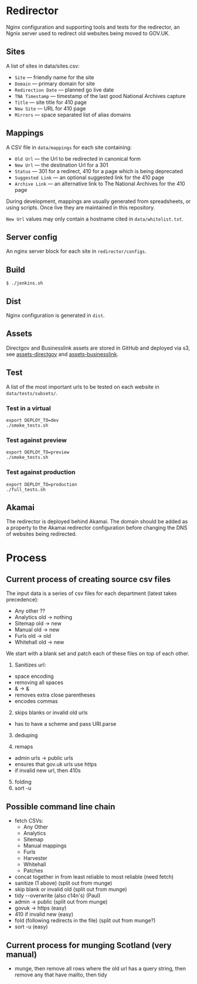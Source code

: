 Redirector
==========

Nginx configuration and supporting tools and tests for the redirector, an Ngnix server used to redirect old websites being moved to GOV.UK.

## Sites

A list of sites in data/sites.csv:

* `Site` — friendly name for the site
* `Domain` — primary domain for site
* `Redirection Date` — planned go live date
* `TNA Timestamp` — timestamp of the last good National Archives capture
* `Title` — site title for 410 page
* `New Site` — URL for 410 page
* `Mirrors` — space separated list of alias domains

## Mappings

A CSV file in `data/mappings` for each site containing:

* `Old Url` — the Url to be redirected in canonical form
* `New Url` — the destination Url for a 301
* `Status` — 301 for a redirect, 410 for a page which is being deprecated
* `Suggested Link` — an optional suggested link for the 410 page
* `Archive Link` — an alternative link to The National Archives for the 410 page

During development, mappings are usually generated from spreadsheets, or using scripts.
Once live they are maintained in this repository.

`New Url` values may only contain a hostname cited in `data/whitelist.txt`.

## Server config

An nginx server block for each site in `redirector/configs`.

## Build

    $ ./jenkins.sh

## Dist

Nginx configuration is generated in `dist`.


## Assets

Directgov and Businesslink assets are stored in GitHub and deployed via s3,  see [assets-directgov](https://github.com/alphagov/assets-directgov) and [assets-businesslink](https://github.com/alphagov/assets-businesslink).

## Test

A list of the most important urls to be tested on each website in `data/tests/subsets/`.

### Test in a virtual

    export DEPLOY_TO=dev
    ./smoke_tests.sh

### Test against preview

    export DEPLOY_TO=preview
    ./smoke_tests.sh

### Test against production

    export DEPLOY_TO=production
    ./full_tests.sh

## Akamai

The redirector is deployed behind Akamai. The domain should be added as a property to the Akamai redirector configuration before changing the DNS of websites being redirected.

# Process

## Current process of creating source csv files

The input data is a series of csv files for each department (latest takes precedence):

* Any other ??
* Analytics old -> nothing
* Sitemap old -> new
* Manual old -> new
* Furls old -> old
* Whitehall old -> new

We start with a blank set and patch each of these files on top of each other.

1. Sanitizes url:

* space encoding
* removing all spaces
* &amp; -> &
* removes extra close parentheses
* encodes commas

2. skips blanks or invalid old urls

* has to have a scheme and pass URI.parse

3. deduping

4. remaps

* admin urls -> public urls
* ensures that gov.uk urls use https
* if invalid new url, then 410s

5. folding
6. sort -u

## Possible command line chain

* fetch CSVs:
  * Any Other
  * Analytics
  * Sitemap
  * Manual mappings
  * Furls
  * Harvester
  * Whitehall
  * Patches
* concat together in from least reliable to most reliable (need fetch)
* sanitize (1 above) (split out from munge)
* skip blank or invalid old (split out from munge)
* tidy --overwrite (also c14n's) (Paul)
* admin -> public (split out from munge)
* govuk -> https (easy)
* 410 if invalid new (easy)
* fold (following redirects in the file) (split out from munge?)
* sort -u (easy)

## Current process for munging Scotland (very manual)

* munge, then remove all rows where the old url has a query string, then remove any that have mailto, then tidy


